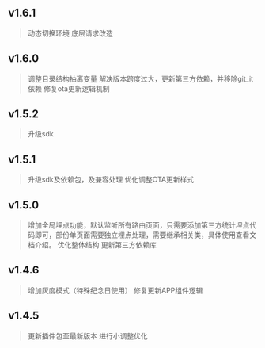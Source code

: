 ## v1.6.1
> 动态切换环境
> 底层请求改造

## v1.6.0
> 调整目录结构抽离变量
> 解决版本跨度过大，更新第三方依赖，并移除git_it依赖
> 修复ota更新逻辑机制

## v1.5.2
> 升级sdk

## v1.5.1
> 升级sdk及依赖包，及兼容处理
> 优化调整OTA更新样式

## v1.5.0
> 增加全局埋点功能，默认监听所有路由页面，只需要添加第三方统计埋点代码即可，部份单页面需要独立埋点处理，需要继承相关类，具体使用查看文档介绍。
> 优化整体结构
> 更新第三方依赖库

## v1.4.6
> 增加灰度模式（特殊纪念日使用）
> 修复更新APP组件逻辑

## v1.4.5
> 更新插件包至最新版本
> 进行小调整优化

